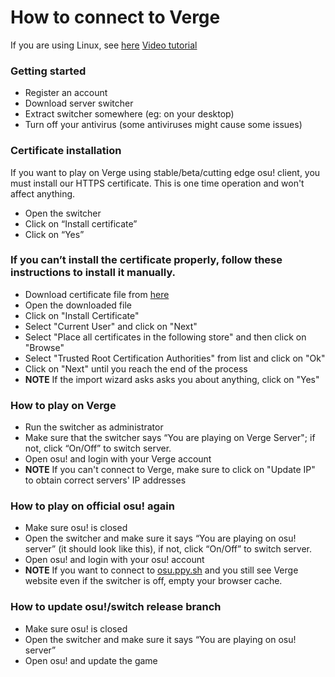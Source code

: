 # How to connect to Verge

If you are using Linux, see [here](/index/faq/connecting-linux.md)
[Video tutorial](https://youtu.be/LM5qnegKSrs)

### Getting started

- Register an account
- Download server switcher
- Extract switcher somewhere (eg: on your desktop)
- Turn off your antivirus (some antiviruses might cause some issues)

### Certificate installation

If you want to play on Verge using stable/beta/cutting edge osu! client, you must install our HTTPS certificate. This is one time operation and won't affect anything.

- Open the switcher
- Click on “Install certificate”
- Click on “Yes”

### If you can’t install the certificate properly, follow these instructions to install it manually.

- Download certificate file from [here](https://example.com/)
- Open the downloaded file
- Click on "Install Certificate"
- Select "Current User" and click on "Next"
- Select "Place all certificates in the following store" and then click on "Browse"
- Select "Trusted Root Certification Authorities" from list and click on "Ok"
- Click on "Next" until you reach the end of the process
- **NOTE** If the import wizard asks asks you about anything, click on "Yes"

### How to play on Verge

- Run the switcher as administrator
- Make sure that the switcher says “You are playing on Verge Server"; if not, click “On/Off” to switch server.
- Open osu! and login with your Verge account
- **NOTE** If you can't connect to Verge, make sure to click on "Update IP" to obtain correct servers' IP addresses

### How to play on official osu! again

- Make sure osu! is closed
- Open the switcher and make sure it says “You are playing on osu! server” (it should look like this), if not, click “On/Off” to switch server.
- Open osu! and login with your osu! account
- **NOTE** If you want to connect to [osu.ppy.sh](https://osu.ppy.sh/) and you still see Verge website even if the switcher is off, empty your browser cache.

### How to update osu!/switch release branch

- Make sure osu! is closed
- Open the switcher and make sure it says “You are playing on osu! server”
- Open osu! and update the game